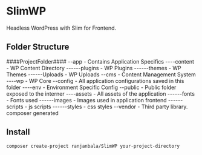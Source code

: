# SlimWP
Headless WordPress with Slim for Frontend.

## Folder Structure

####ProjectFolder####
--app                 - Contains Application Specifics
----content           - WP Content Directory
------plugins         - WP Plugins
------themes          - WP Themes
------Uploads         - WP Uploads
--cms                 - Content Management System
----wp                - WP Core
--config              - All application configurations saved in this folder
----env               - Environment Specific Config
--public              - Public folder exposed to the interner
----assets            - All assets of the application
------fonts          -  Fonts used
------images          - Images used in application frontend
------scripts         - js scripts
------styles          - css styles
--vendor              - Third party library. composer generated

## Install

`composer create-project ranjanbala/SlimWP your-project-directory`